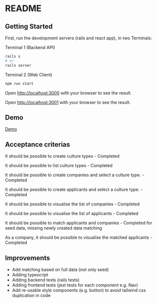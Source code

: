 # README

## Getting Started

First, run the development servers (rails and react app), in two Terminals:

Terminal 1 (Backend API)
```bash
rails s
# or
rails server
```

Terminal 2 (Web Client)
```bash
npm run start
```

Open [http://localhost:3000](http://localhost:3000) with your browser to see the result.

Open [http://localhost:3001](http://localhost:3001) with your browser to see the result.

## Demo 
[Demo](https://www.loom.com/share/9e4d0da241534f77a36a45330349da9e?sid=d917e55c-efa6-4a35-b456-5cab5ac5e398)


## Acceptance criterias 

It should be possible to create culture types - Completed

It should be possible to list culture types - Completed

It should be possible to create companies and select a culture type. - Completed

It should be possible to create applicants and select a culture type. - Completed

It should be possible to visualise the list of companies - Completed

It should be possible to visualise the list of applicants - Completed

It should be possible to match applicants and companies - Completed for seed data, missing newly created data matching

As a company, it should be possible to visualise the matched applicants - Completed


## Improvements

- Add matching based on full data (not only seed)
- Adding typescript 
- Adding backend tests (rails tests)
- Adding frontend tests (jest tests for each component e.g. Nav)
- Add re-usable style components (e.g. button) to avoid tailwind css duplication in code
